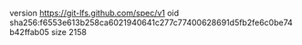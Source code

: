 version https://git-lfs.github.com/spec/v1
oid sha256:f6553e613b258ca6021940641c277c77400628691d5fb2fe6c0be74b42ffab05
size 2158
